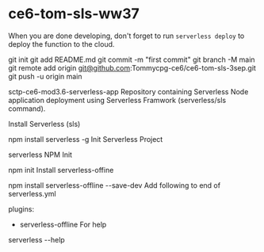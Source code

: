 # ce6-tom-sls-ww37

When you are done developing, don't forget to run `serverless deploy` to deploy the function to the cloud.

git init
git add README.md
git commit -m "first commit"
git branch -M main
git remote add origin git@github.com:Tommycpg-ce6/ce6-tom-sls-3sep.git
git push -u origin main


sctp-ce6-mod3.6-serverless-app
Repository containing Serverless Node application deployment using Serverless Framwork (serverless/sls command).

Install Serverless (sls)

npm install serverless -g
Init Serverless Project

serverless
NPM Init

npm init
Install serverless-offine

npm install serverless-offline --save-dev
Add following to end of serverless.yml

plugins:
 - serverless-offline
For help

serverless --help
